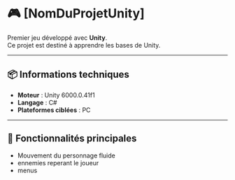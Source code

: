 # 🎮 [NomDuProjetUnity]

Premier jeu développé avec **Unity**.  
Ce projet est destiné à apprendre les bases de Unity.

---

## 📦 Informations techniques

- **Moteur** : Unity 6000.0.41f1
- **Langage** : C#
- **Plateformes ciblées** : PC
  
---

## 🚀 Fonctionnalités principales

- Mouvement du personnage fluide
- ennemies reperant le joueur
- menus
